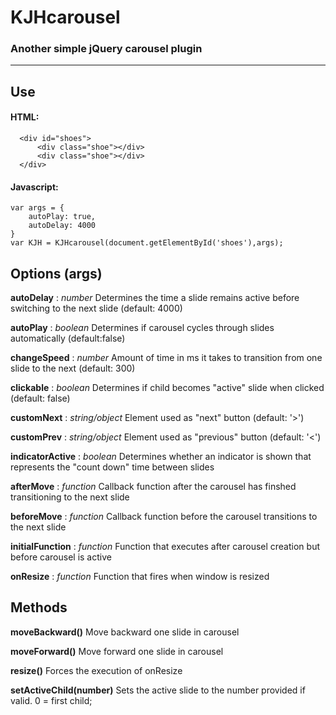 # KJHcarousel
### Another simple jQuery carousel plugin

___

## Use

  #### HTML:
  ```  
    <div id="shoes">
        <div class="shoe"></div>
        <div class="shoe"></div>
    </div>
  ```  
  #### Javascript:
  
  ```
  var args = {
      autoPlay: true,
      autoDelay: 4000
  }
  var KJH = KJHcarousel(document.getElementById('shoes'),args);
  ```

  ## Options (args)
  **autoDelay** : *number*
  Determines the time a slide remains active before switching to the next slide (default: 4000)

  **autoPlay** : *boolean*
  Determines if carousel cycles through slides automatically (default:false)

 **changeSpeed** : *number*
 Amount of time in ms it takes to transition from one slide to the next (default: 300)

  **clickable** : *boolean*
 Determines if child becomes "active" slide when clicked (default: false)

 **customNext** : *string/object*
 Element used as "next" button (default: '>')

 **customPrev** : *string/object*
 Element used as "previous" button (default: '<')

 **indicatorActive** : *boolean*
 Determines whether an indicator is shown that represents the "count down" time between slides

 **afterMove** : *function*
 Callback function after the carousel has finshed transitioning to the next slide

 **beforeMove** : *function*
 Callback function before the carousel transitions to the next slide

 **initialFunction** : *function*
 Function that executes after carousel creation but before carousel is active

**onResize** : *function*
Function that fires when window is resized
 
 ## Methods
 **moveBackward()**
Move backward one slide in carousel

 **moveForward()**
 Move forward one slide in carousel

 **resize()**
 Forces the execution of onResize
 
 **setActiveChild(number)**
 Sets the active slide to the number provided if valid. 0 = first child;